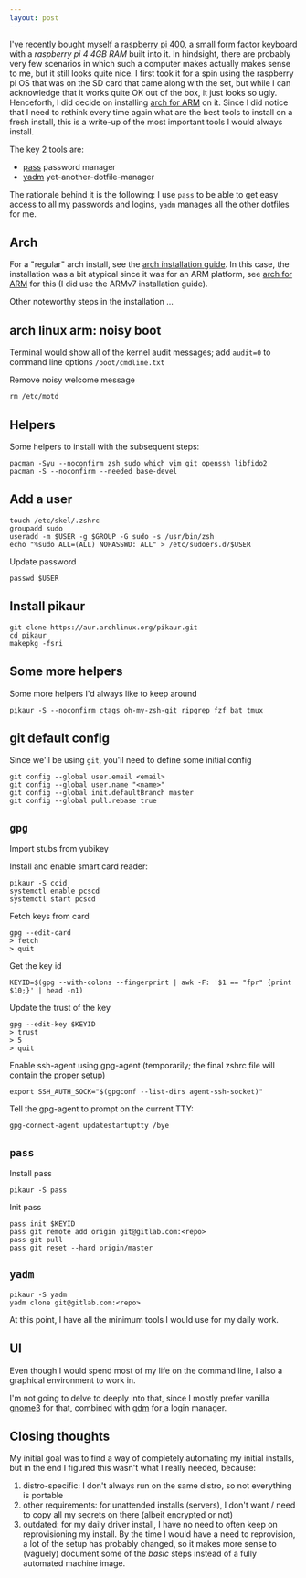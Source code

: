 ```yaml
---
layout: post
---
```


I've recently bought myself a [raspberry pi 400], a small form factor keyboard with a _raspberry pi 4 4GB RAM_ built into it.
In hindsight, there are probably very few scenarios in which such a computer makes actually makes sense to me, but it still looks quite nice.
I first took it for a spin using the raspberry pi OS that was on the SD card that came along with the set, but while I can acknowledge that it works quite OK out of the box, it just looks so ugly.
Henceforth, I did decide on installing [arch for ARM] on it.
Since I did notice that I need to rethink every time again what are the best tools to install on a fresh install, this is a write-up of the most important tools I would always install.

The key 2 tools are:

- [pass] password manager
- [yadm] yet-another-dotfile-manager

The rationale behind it is the following: I use `pass` to be able to get easy access to all my passwords and logins, `yadm` manages all the other dotfiles for me.

## Arch

For a "regular" arch install, see the [arch installation guide].
In this case, the installation was a bit atypical since it was for an ARM platform, see [arch for ARM] for this (I did use the ARMv7 installation guide).

Other noteworthy steps in the installation ...

## arch linux arm: noisy boot

Terminal would show all of the kernel audit messages; add `audit=0` to command line options `/boot/cmdline.txt`

Remove noisy welcome message

    rm /etc/motd

## Helpers

Some helpers to install with the subsequent steps:

    pacman -Syu --noconfirm zsh sudo which vim git openssh libfido2
    pacman -S --noconfirm --needed base-devel

## Add a user

    touch /etc/skel/.zshrc
    groupadd sudo
    useradd -m $USER -g $GROUP -G sudo -s /usr/bin/zsh
    echo "%sudo ALL=(ALL) NOPASSWD: ALL" > /etc/sudoers.d/$USER

Update password

    passwd $USER

## Install pikaur

    git clone https://aur.archlinux.org/pikaur.git
    cd pikaur
    makepkg -fsri

## Some more helpers

Some more helpers I'd always like to keep around

    pikaur -S --noconfirm ctags oh-my-zsh-git ripgrep fzf bat tmux

## git default config

Since we'll be using `git`, you'll need to define some initial config

    git config --global user.email <email>
    git config --global user.name "<name>"
    git config --global init.defaultBranch master
    git config --global pull.rebase true

## `gpg`

Import stubs from yubikey

Install and enable smart card reader:

    pikaur -S ccid
    systemctl enable pcscd
    systemctl start pcscd

Fetch keys from card

    gpg --edit-card
    > fetch
    > quit

Get the key id

    KEYID=$(gpg --with-colons --fingerprint | awk -F: '$1 == "fpr" {print $10;}' | head -n1)

Update the trust of the key

    gpg --edit-key $KEYID
    > trust
    > 5
    > quit

Enable ssh-agent using gpg-agent (temporarily; the final zshrc file will contain the proper setup)

    export SSH_AUTH_SOCK="$(gpgconf --list-dirs agent-ssh-socket)"

Tell the gpg-agent to prompt on the current TTY:

    gpg-connect-agent updatestartuptty /bye

## `pass`

Install pass

    pikaur -S pass

Init pass

    pass init $KEYID
    pass git remote add origin git@gitlab.com:<repo>
    pass git pull
    pass git reset --hard origin/master

## `yadm`

    pikaur -S yadm
    yadm clone git@gitlab.com:<repo>

At this point, I have all the minimum tools I would use for my daily work.

## UI

Even though I would spend most of my life on the command line, I also a graphical environment to work in.

I'm not going to delve to deeply into that, since I mostly prefer vanilla [gnome3] for that, combined with [gdm] for a login manager.

## Closing thoughts

My initial goal was to find a way of completely automating my initial installs, but in the end I figured this wasn't what I really needed, because:

1. distro-specific: I don't always run on the same distro, so not everything is portable
1. other requirements: for unattended installs (servers), I don't want / need to copy all my secrets on there (albeit encrypted or not)
1. outdated: for my daily driver install, I have no need to often keep on reprovisioning my install. By the time I would have a need to reprovision, a lot of the setup has probably changed, so it makes more sense to (vaguely) document some of the _basic_ steps instead of a fully automated machine image.

[pass]: https://www.passwordstore.org/
[yadm]: https://yadm.io/
[raspberry pi 400]: https://www.raspberrypi.org/products/raspberry-pi-400/
[arch for arm]: https://archlinuxarm.org/platforms/armv8/broadcom/raspberry-pi-4
[arch installation guide]: https://wiki.archlinux.org/index.php/installation_guide
[gnome3]: https://www.gnome.org/gnome-3/
[gdm]: https://wiki.gnome.org/Projects/GDM
